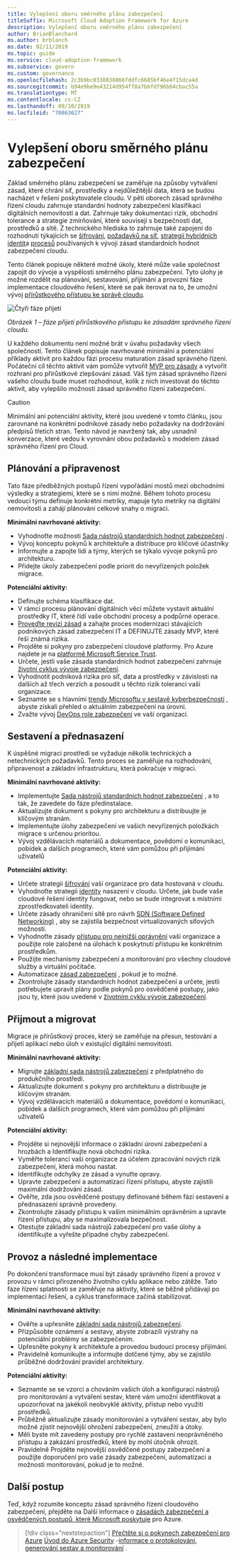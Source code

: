 ```yaml
---
title: Vylepšení oboru směrného plánu zabezpečení
titleSuffix: Microsoft Cloud Adoption Framework for Azure
description: Vylepšení oboru směrného plánu zabezpečení
author: BrianBlanchard
ms.author: brblanch
ms.date: 02/11/2019
ms.topic: guide
ms.service: cloud-adoption-framework
ms.subservice: govern
ms.custom: governance
ms.openlocfilehash: 2c3b9bc0338838866fddfc6685bf46e4f15dca4d
ms.sourcegitcommit: b94e9be9e43214d954ff8a7b6fdf96b84cbac55a
ms.translationtype: MT
ms.contentlocale: cs-CZ
ms.lasthandoff: 09/10/2019
ms.locfileid: "70863627"
---
```

# <a name="security-baseline-discipline-improvement"></a>Vylepšení oboru směrného plánu zabezpečení

Základ směrného plánu zabezpečení se zaměřuje na způsoby vytváření zásad, které chrání síť, prostředky a nejdůležitější data, která se budou nacházet v řešení poskytovatele cloudu. V pěti oborech zásad správného řízení cloudu zahrnuje standardní hodnoty zabezpečení klasifikaci digitálních nemovitostí a dat. Zahrnuje taky dokumentaci rizik, obchodní tolerance a strategie zmírňování, které souvisejí s bezpečností dat, prostředků a sítě. Z technického hlediska to zahrnuje také zapojení do rozhodnutí týkajících se [šifrování](../../decision-guides/encryption/index.md), [požadavků na síť](../../decision-guides/software-defined-network/index.md), [strategií hybridních identit](../../decision-guides/identity/index.md)a [procesů](compliance-processes.md) používaných k vývoji zásad standardních hodnot zabezpečení cloudu.

Tento článek popisuje některé možné úkoly, které může vaše společnost zapojit do vývoje a vyspělosti směrného plánu zabezpečení. Tyto úlohy je možné rozdělit na plánování, sestavování, přijímání a provozní fáze implementace cloudového řešení, které se pak iterovat na to, že umožní vývoj [přírůstkového přístupu ke správě cloudu](../journeys/index.md#an-incremental-approach-to-cloud-governance).

![Čtyři fáze přijetí](../../_images/adoption-phases.png)

*Obrázek 1 – fáze přijetí přírůstkového přístupu ke zásadám správného řízení cloudu.*

U každého dokumentu není možné brát v úvahu požadavky všech společností. Tento článek popisuje navrhované minimální a potenciální příklady aktivit pro každou fázi procesu maturation zásad správného řízení. Počáteční cíl těchto aktivit vám pomůže vytvořit [MVP pro zásady](../journeys/index.md#an-incremental-approach-to-cloud-governance) a vytvořit rozhraní pro přírůstkové zlepšování zásad. Váš tým zásad správného řízení vašeho cloudu bude muset rozhodnout, kolik z nich investovat do těchto aktivit, aby vylepšilo možnosti zásad správného řízení zabezpečení.

> [!CAUTION]
> Minimální ani potenciální aktivity, které jsou uvedené v tomto článku, jsou zarovnané na konkrétní podnikové zásady nebo požadavky na dodržování předpisů třetích stran. Tento návod je navržený tak, aby usnadnil konverzace, které vedou k vyrovnání obou požadavků s modelem zásad správného řízení pro Cloud.

## <a name="planning-and-readiness"></a>Plánování a připravenost

Tato fáze předběžných postupů řízení vypořádání mostů mezi obchodními výsledky a strategiemi, které se s nimi možné. Během tohoto procesu vedoucí týmu definuje konkrétní metriky, mapuje tyto metriky na digitální nemovitosti a zahájí plánování celkové snahy o migraci.

**Minimální navrhované aktivity:**

- Vyhodnoťte možnosti [Sada nástrojů standardních hodnot zabezpečení](toolchain.md) .
- Vývoj konceptu pokynů k architektuře a distribuce pro klíčové účastníky
- Informujte a zapojte lidi a týmy, kterých se týkalo vývoje pokynů pro architekturu.
- Přidejte úkoly zabezpečení podle priorit do nevyřízených položek migrace.

**Potenciální aktivity:**

- Definujte schéma klasifikace dat.
- V rámci procesu plánování digitálních věcí můžete vystavit aktuální prostředky IT, které řídí vaše obchodní procesy a podpůrné operace.
- [Proveďte revizi zásad](../../governance/policy-compliance/what-is-a-cloud-policy-review.md) a zahajte proces modernizaci stávajících podnikových zásad zabezpečení IT a DEFINUJTE zásady MVP, které řeší známá rizika.
- Projděte si pokyny pro zabezpečení cloudové platformy. Pro Azure najdete je na [platformě Microsoft Service Trust](https://www.microsoft.com/trustcenter/stp/default.aspx).
- Určete, jestli vaše zásada standardních hodnot zabezpečení zahrnuje [životní cyklus vývoje zabezpečení](https://www.microsoft.com/securityengineering/sdl).
- Vyhodnotit podniková rizika pro síť, data a prostředky v závislosti na dalších až třech verzích a posoudit u těchto rizik toleranci vaší organizace.
- Seznamte se s hlavními [trendy Microsoftu v sestavě kyberbezpečnosti](https://www.microsoft.com/security/operations/security-intelligence-report) , abyste získali přehled o aktuálním zabezpečení na úrovni.
- Zvažte vývoj [DevOps role zabezpečení](https://www.microsoft.com/en-us/securityengineering/devsecops) ve vaší organizaci.

<!-- "en-us" location is required for the URL above. -->

## <a name="build-and-predeployment"></a>Sestavení a přednasazení

K úspěšné migraci prostředí se vyžaduje několik technických a netechnických požadavků. Tento proces se zaměřuje na rozhodování, připravenost a základní infrastrukturu, která pokračuje v migraci.

**Minimální navrhované aktivity:**

- Implementujte [Sada nástrojů standardních hodnot zabezpečení](toolchain.md) , a to tak, že zavedete do fáze předinstalace.
- Aktualizujte dokument s pokyny pro architekturu a distribuujte je klíčovým stranám.
- Implementujte úlohy zabezpečení ve vašich nevyřízených položkách migrace s určenou prioritou.
- Vývoj vzdělávacích materiálů a dokumentace, povědomí o komunikaci, pobídek a dalších programech, které vám pomůžou při přijímání uživatelů

**Potenciální aktivity:**

- Určete strategii [šifrování](../../decision-guides/encryption/index.md) vaší organizace pro data hostovaná v cloudu.
- Vyhodnoťte strategii [identity](../../decision-guides/identity/index.md) nasazení v cloudu. Určete, jak bude vaše cloudové řešení identity fungovat, nebo se bude integrovat s místními zprostředkovateli identity.
- Určete zásady ohraničení sítě pro návrh [SDN (Software Defined Networking)](../../decision-guides/software-defined-network/index.md) , aby se zajistila bezpečnost virtualizovaných síťových možností.
- Vyhodnoťte zásady [přístupu pro nejnižší oprávnění](/azure/active-directory/users-groups-roles/roles-delegate-by-task) vaší organizace a použijte role založené na úlohách k poskytnutí přístupu ke konkrétním prostředkům.
- Použijte mechanismy zabezpečení a monitorování pro všechny cloudové služby a virtuální počítače.
- Automatizace [zásad zabezpečení](../../decision-guides/policy-enforcement/index.md) , pokud je to možné.
- Zkontrolujte zásady standardních hodnot zabezpečení a určete, jestli potřebujete upravit plány podle pokynů pro osvědčené postupy, jako jsou ty, které jsou uvedené v [životním cyklu vývoje zabezpečení](https://www.microsoft.com/securityengineering/sdl).

## <a name="adopt-and-migrate"></a>Přijmout a migrovat

Migrace je přírůstkový proces, který se zaměřuje na přesun, testování a přijetí aplikací nebo úloh v existující digitální nemovitosti.

**Minimální navrhované aktivity:**

- Migrujte [základní sada nástrojů zabezpečení](toolchain.md) z předplatného do produkčního prostředí.
- Aktualizujte dokument s pokyny pro architekturu a distribuujte je klíčovým stranám.
- Vývoj vzdělávacích materiálů a dokumentace, povědomí o komunikaci, pobídek a dalších programech, které vám pomůžou při přijímání uživatelů

**Potenciální aktivity:**

- Projděte si nejnovější informace o základní úrovni zabezpečení a hrozbách a Identifikujte nová obchodní rizika.
- Vyměřte toleranci vaší organizace za účelem zpracování nových rizik zabezpečení, která mohou nastat.
- Identifikujte odchylky ze zásad a vynuťte opravy.
- Upravte zabezpečení a automatizaci řízení přístupu, abyste zajistili maximální dodržování zásad.
- Ověřte, zda jsou osvědčené postupy definované během fází sestavení a přednasazení správně provedeny.
- Zkontrolujte zásady přístupu k vašim minimálním oprávněním a upravte řízení přístupu, aby se maximalizovala bezpečnost.
- Otestujte základní sada nástrojů zabezpečení pro vaše úlohy a identifikujte a vyřešte případné chyby zabezpečení.

## <a name="operate-and-post-implementation"></a>Provoz a následné implementace

Po dokončení transformace musí být zásady správného řízení a provoz v provozu v rámci přirozeného životního cyklu aplikace nebo zátěže. Tato fáze řízení splatnosti se zaměřuje na aktivity, které se běžně přidávají po implementaci řešení, a cyklus transformace začíná stabilizovat.

**Minimální navrhované aktivity:**

- Ověřte a upřesněte [základní sada nástrojů zabezpečení](toolchain.md).
- Přizpůsobte oznámení a sestavy, abyste zobrazili výstrahy na potenciální problémy se zabezpečením.
- Upřesněte pokyny k architektuře a provedou budoucí procesy přijímání.
- Pravidelně komunikujte a informujte dotčené týmy, aby se zajistilo průběžné dodržování pravidel architektury.

**Potenciální aktivity:**

- Seznamte se se vzorci a chováním vašich úloh a konfigurací nástrojů pro monitorování a vytváření sestav, které vám umožní identifikovat a upozorňovat na jakékoli neobvyklé aktivity, přístup nebo využití prostředků.
- Průběžně aktualizujte zásady monitorování a vytváření sestav, aby bylo možné zjistit nejnovější ohrožení zabezpečení, zneužití a útoky.
- Měli byste mít zavedeny postupy pro rychlé zastavení neoprávněného přístupu a zakázání prostředků, které by mohl útočník ohrozit.
- Pravidelně Projděte nejnovější osvědčené postupy zabezpečení a použijte doporučení pro vaše zásady zabezpečení, automatizaci a možnosti monitorování, pokud je to možné.

## <a name="next-steps"></a>Další postup

Teď, když rozumíte konceptu zásad správného řízení cloudového zabezpečení, přejděte na Další informace o [zásadách zabezpečení a osvědčených postupů, které Microsoft poskytuje](azure-security-guidance.md) pro Azure.

> [!div class="nextstepaction"]
> [Přečtěte si o pokynech zabezpečení pro Azure](azure-security-guidance.md)
> [Úvod do Azure Security](/azure/security/azure-security)
> –[informace o protokolování, generování sestav a monitorování](../../decision-guides/log-and-report/index.md) .
